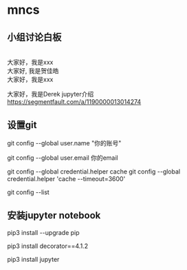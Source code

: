 # mncs
## 小组讨论白板
\
大家好，我是xxx
\
大家好, 我是贺佳皓
\
大家好，我是xxx



大家好，我是Derek
jupyter介绍 https://segmentfault.com/a/1190000013014274

## 设置git
git config --global user.name "你的账号"

git config --global user.email 你的email

git config --global credential.helper cache
git config --global credential.helper 'cache --timeout=3600'

git config --list

## 安装jupyter notebook

pip3 install --upgrade pip

pip3 install decorator==4.1.2

pip3 install jupyter
